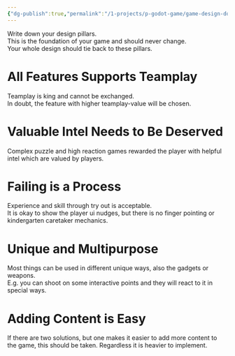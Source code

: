 ```yaml
---
{"dg-publish":true,"permalink":"/1-projects/p-godot-game/game-design-document/core/design-pillars/","created":"2024-04-14T18:05:30.499+02:00","updated":"2024-04-15T08:30:09.794+02:00"}
---
```



Write down your design pillars.  
This is the foundation of your game and should never change.  
Your whole design should tie back to these pillars.  

# All Features Supports Teamplay

Teamplay is king and cannot be exchanged.  
In doubt, the feature with higher teamplay-value will be chosen.  

# Valuable Intel Needs to Be Deserved

Complex puzzle and high reaction games rewarded the player with helpful intel which are valued by players.  

# Failing is a Process

Experience and skill through try out is acceptable.  
It is okay to show the player ui nudges, but there is no finger pointing or kindergarten caretaker mechanics.  

# Unique and Multipurpose

Most things can be used in different unique ways, also the gadgets or weapons.  
E.g. you can shoot on some interactive points and they will react to it in special ways.  

# Adding Content is Easy

If there are two solutions, but one makes it easier to add more content to the game, this should be taken. Regardless it is heavier to implement.
